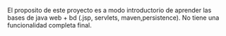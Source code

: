 El proposito de este proyecto es a modo introductorio de aprender las bases de java web + bd (.jsp, servlets, maven,persistence). No tiene una funcionalidad completa final.
